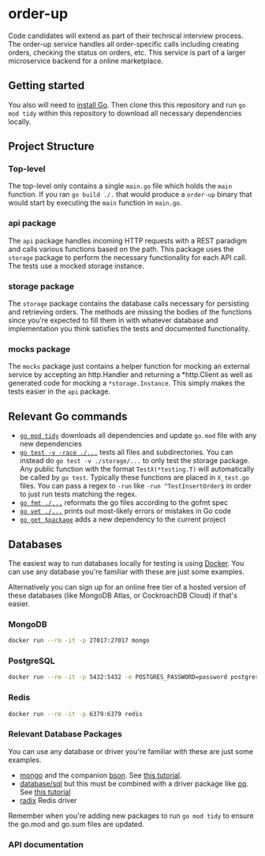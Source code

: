 # order-up

Code candidates will extend as part of their technical interview process. The
order-up service handles all order-specific calls including creating orders,
checking the status on orders, etc. This service is part of a larger microservice
backend for a online marketplace.

## Getting started

You also will need to [install Go](https://go.dev/doc/install). Then clone this
this repository and run `go mod tidy` within this repository to download all
necessary dependencies locally.

## Project Structure

### Top-level

The top-level only contains a single `main.go` file which holds the `main`
function. If you ran `go build ./.` that would produce a `order-up` binary that
would start by executing the `main` function in `main.go`.

### api package

The `api` package handles incoming HTTP requests with a REST paradigm and calls
various functions based on the path. This package uses the `storage` package to
perform the necessary functionality for each API call. The tests use a mocked
storage instance.

### storage package

The `storage` package contains the database calls necessary for persisting and
retrieving orders. The methods are missing the bodies of the functions since
you're expected to fill them in with whatever database and implementation you
think satisfies the tests and documented functionality.

### mocks package

The `mocks` package just contains a helper function for mocking an external
service by accepting an http.Handler and returning a *http.Client as well as
generated code for mocking a `*storage.Instance`. This simply makes the tests
easier in the `api` package.

## Relevant Go commands

* [`go mod tidy`](https://go.dev/ref/mod#go-mod-tidy) downloads all dependencies
and update `go.mod` file with any new dependencies
* [`go test -v -race ./...`](https://pkg.go.dev/cmd/go#hdr-Test_packages) tests all
files and subdirectories. You can instead do `go test -v ./storage/...` to only
test the storage package. Any public function with the format `TestX(*testing.T)`
will automatically be called by `go test`. Typically these functions are placed
in `X_test.go` files. You can pass a regex to `-run` like `-run ^TestInsertOrder$`
in order to just run tests matching the regex.
* [`go fmt ./...`](https://pkg.go.dev/cmd/go#hdr-Gofmt__reformat__package_sources)
reformats the go files according to the gofmt spec
* [`go vet ./...`](https://pkg.go.dev/cmd/go#hdr-Report_likely_mistakes_in_packages)
prints out most-likely errors or mistakes in Go code
* [`go get $package`](https://pkg.go.dev/cmd/go#hdr-Add_dependencies_to_current_module_and_install_them)
adds a new dependency to the current project

## Databases

The easiest way to run databases locally for testing is using
[Docker](https://docs.docker.com/get-docker/).
You can use any database you're familiar with these are just some examples.

Alternatively you can sign up for an online free tier of a hosted version of
these databases (like MongoDB Atlas, or CockroachDB Cloud) if that's easier.

### MongoDB

```bash
docker run --rm -it -p 27017:27017 mongo
```

### PostgreSQL

```bash
docker run --rm -it -p 5432:5432 -e POSTGRES_PASSWORD=password postgres
```

### Redis

```bash
docker run --rm -it -p 6379:6379 redis
```

### Relevant Database Packages

You can use any database or driver you're familiar with these are just some
examples.

* [mongo](https://pkg.go.dev/go.mongodb.org/mongo-driver/mongo) and the companion
[bson](https://pkg.go.dev/go.mongodb.org/mongo-driver/bson). See [this tutorial](https://www.mongodb.com/blog/post/mongodb-go-driver-tutorial).
* [database/sql](https://pkg.go.dev/database/sql) but this must be combined with
a driver package like [pq](github.com/lib/pq). See [this tutorial](https://golangdocs.com/golang-postgresql-example)
* [radix](https://pkg.go.dev/github.com/mediocregopher/radix/v4) Redis driver

Remember when you're adding new packages to run `go mod tidy` to ensure the
go.mod and go.sum files are updated.

### API documentation

```
```